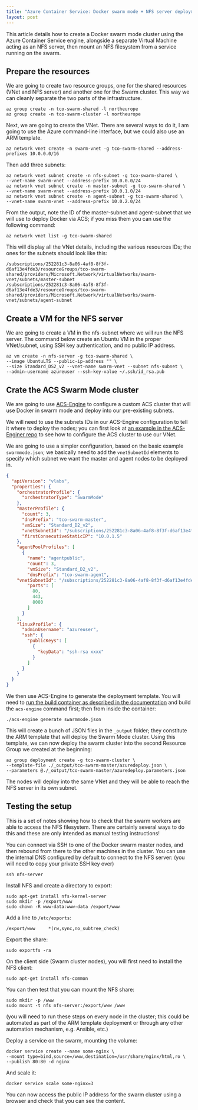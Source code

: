 ```yaml
---
title: "Azure Container Service: Docker swarm mode + NFS server deployment"
layout: post
---
```


This article details how to create a Docker swarm mode cluster using the Azure Container Service engine, alongside a separate Virtual Machine acting as an NFS server, then mount an NFS filesystem from a service running on the swarm.

## Prepare the resources

We are going to create two resource groups, one for the shared resources (VNet and NFS server) and another one for the Swarm cluster. This way we can cleanly separate the two parts of the infrastructure.

```
az group create -n tco-swarm-shared -l northeurope
az group create -n tco-swarm-cluster -l northeurope
```

Next, we are going to create the VNet. There are several ways to do it, I am going to use the Azure command-line interface, but we could also use an ARM template.

```
az network vnet create -n swarm-vnet -g tco-swarm-shared --address-prefixes 10.0.0.0/16
```

Then add three subnets:

```
az network vnet subnet create -n nfs-subnet -g tco-swarm-shared \
--vnet-name swarm-vnet --address-prefix 10.0.0.0/24
az network vnet subnet create -n master-subnet -g tco-swarm-shared \
--vnet-name swarm-vnet --address-prefix 10.0.1.0/24
az network vnet subnet create -n agent-subnet -g tco-swarm-shared \
--vnet-name swarm-vnet --address-prefix 10.0.2.0/24
```

From the output, note the ID of the master-subnet and agent-subnet that we will use to deploy Docker via ACS; if you miss them you can use the following command:

```
az network vnet list -g tco-swarm-shared
```

This will display all the VNet details, including the various resources IDs; the ones for the subnets should look like this:

```
/subscriptions/252281c3-8a06-4af8-8f3f-d6af13e4fde3/resourceGroups/tco-swarm-shared/providers/Microsoft.Network/virtualNetworks/swarm-vnet/subnets/master-subnet
/subscriptions/252281c3-8a06-4af8-8f3f-d6af13e4fde3/resourceGroups/tco-swarm-shared/providers/Microsoft.Network/virtualNetworks/swarm-vnet/subnets/agent-subnet
```

## Create a VM for the NFS server

We are going to create a VM in the nfs-subnet where we will run the NFS server. The command below create an Ubuntu VM in the proper VNet/subnet, using SSH key authentication, and no public IP address.

```
az vm create -n nfs-server -g tco-swarm-shared \
--image UbuntuLTS --public-ip-address "" \
--size Standard_DS2_v2 --vnet-name swarm-vnet --subnet nfs-subnet \
--admin-username azureuser --ssh-key-value ~/.ssh/id_rsa.pub
```

## Crate the ACS Swarm Mode cluster

We are going to use [ACS-Engine](https://github.com/Azure/acs-engine) to configure a custom ACS cluster that will use Docker in swarm mode and deploy into our pre-existing subnets.

We will need to use the subnets IDs in our ACS-Engine configuration to tell it where to deploy the nodes; you can first look at [an example in the ACS-Enginer repo](https://github.com/Azure/acs-engine/blob/master/examples/vnet/swarmmodevnet.json) to see how to configure the ACS cluster to use our VNet.

We are going to use a simpler configuration, based on the basic example `swarmmode.json`; we basically need to add the `vnetSubnetId` elements to specify which subnet we want the master and agent nodes to be deployed in.

```json
{
  "apiVersion": "vlabs",
  "properties": {
    "orchestratorProfile": {
      "orchestratorType": "SwarmMode"
    },
    "masterProfile": {
      "count": 3,
      "dnsPrefix": "tco-swarm-master",
      "vmSize": "Standard_D2_v2",
      "vnetSubnetId": "/subscriptions/252281c3-8a06-4af8-8f3f-d6af13e4fde3/resourceGroups/tco-swarm-shared/providers/Microsoft.Network/virtualNetworks/swarm-vnet/subnets/master-subnet",
      "firstConsecutiveStaticIP": "10.0.1.5" 
    },
    "agentPoolProfiles": [
      {
        "name": "agentpublic",
        "count": 3,
        "vmSize": "Standard_D2_v2",
        "dnsPrefix": "tco-swarm-agent",
	"vnetSubnetId": "/subscriptions/252281c3-8a06-4af8-8f3f-d6af13e4fde3/resourceGroups/tco-swarm-shared/providers/Microsoft.Network/virtualNetworks/swarm-vnet/subnets/agent-subnet",
        "ports": [
          80,
          443,
          8080
        ]
      }
    ],
    "linuxProfile": {
      "adminUsername": "azureuser",
      "ssh": {
        "publicKeys": [
          {
            "keyData": "ssh-rsa xxxx"
          }
        ]
      }
    }
  }
}

```

We then use ACS-Engine to generate the deployment template. You will need to [run the build container as described in the documentation](https://github.com/Azure/acs-engine/blob/master/docs/acsengine.md) and build the `acs-engine` command first; then from inside the container:

```
./acs-engine generate swarmmode.json
```

This will create a bunch of JSON files in the `_output` folder; they constitute the ARM template that will deploy the Swarm Mode cluster. Using this template, we can now deploy the swarm cluster into the second Resource Group we created at the beginning:

```
az group deployment create -g tco-swarm-cluster \
--template-file ./_output/tco-swarm-master/azuredeploy.json \
--parameters @./_output/tco-swarm-master/azuredeploy.parameters.json
```

The nodes will deploy into the same VNet and they will be able to reach the NFS server in its own subnet.

## Testing the setup

This is a set of notes showing how to check that the swarm workers are able to access the NFS filesystem. There are certainly several ways to do this and these are only intended as manual testing instructions!

You can connect via SSH to one of the Docker swarm master nodes, and then rebound from there to the other machines in the cluster. You can use the internal DNS configured by default to connect to the NFS server: (you will need to copy your private SSH key over)

```
ssh nfs-server
```

Install NFS and create a directory to export:

```
sudo apt-get install nfs-kernel-server
sudo mkdir -p /export/www
sudo chown -R www-data:www-data /export/www
```

Add a line to `/etc/exports`:

```
/export/www     *(rw,sync,no_subtree_check)
```

Export the share:

```
sudo exportfs -ra
```

On the client side (Swarm cluster nodes), you will first need to install the NFS client:

```
sudo apt-get install nfs-common
```

You can then test that you can mount the NFS share:

```
sudo mkdir -p /www
sudo mount -t nfs nfs-server:/export/www /www
```

(you will need to run these steps on every node in the cluster; this could be automated as part of the ARM template deployment or through any other automation mechanism, e.g. Ansible, etc.)

Deploy a service on the swarm, mounting the volume:

```
docker service create --name some-nginx \
--mount type=bind,source=/www,destination=/usr/share/nginx/html,ro \
--publish 80:80 -d nginx
```

And scale it:

```
docker service scale some-nginx=3
```

You can now access the public IP address for the swarm cluster using a browser and check that you can see the content.
